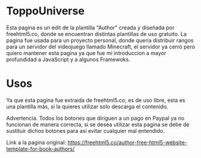 # ToppoUniverse
Esta pagina es un edit de la plantilla "Author" creada y diseñada por freehtml5.co, donde se encuentran distintas plantillas de uso gratuito. La pagina
fue usada para un proyecto personal, donde queria distribuir rangos para un servidor del videojuego llamado Minecraft, el servidor ya cerró pero quiero mantener esta
pagina ya que fue mi introduccion a mayor profundidad a JavaScript y a algunos Framewoks.


# Usos
Ya que esta pagina fue extraida de freehtml5.co, es de uso libre, esta es una plantilla más, si la quieres utilizar solo descarga el contenido.

Advertencia. Todos los botones que diriguen a un pago en Paypal ya no funcionan de manera correcta, si se desea utilizar esta pagina se debe de sustituir dichos botones
para así evitar cualquier mal entendido.

Link a la pagina original: https://freehtml5.co/author-free-html5-website-template-for-book-authors/
